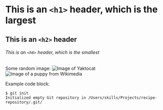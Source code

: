 # This is an `<h1>` header, which is the largest
## This is an `<h2>` header
###### This is an `<h6>` header, which is the smallest

Some random image:
![Image of Yaktocat](https://octodex.github.com/images/yaktocat.png)
![Image of a puppy from Wikimedia](https://upload.wikimedia.org/wikipedia/commons/6/64/The_Puppy.jpg)

Example code block:
```
$ git init
Initialized empty Git repository in /Users/skills/Projects/recipe-repository/.git/
```
